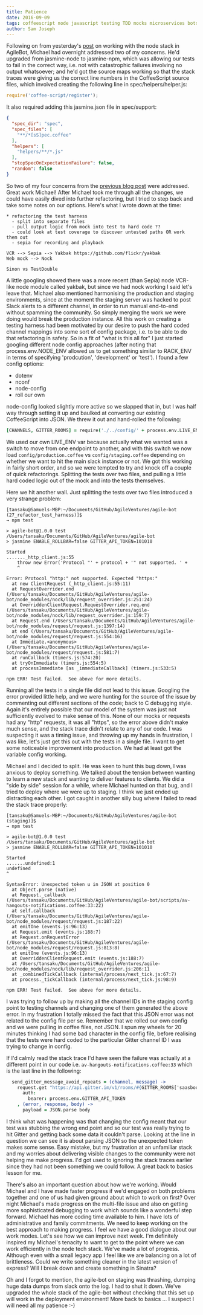 ```yaml
---
title: Patience
date: 2016-09-09
tags: coffeescript node javascript testing TDD mocks microservices bots patience jasmine
author: Sam Joseph
---
```



Following on from yesterday's [post](http://nonprofits.agileventures.org/2016/09/08/where-to-change/) on working with the node stack in AgileBot, Michael had overnight addressed two of my concerns.  He'd upgraded from jasmine-node to jasmine-npm, which was allowing our tests to fail in the correct way, i.e. not with catastrophic failures involving no output whatsoever; and he'd got the source maps working so that the stack traces were giving us the correct line numbers in the CoffeeScript source files, which involved creating the following line in spec/helpers/helper.js:

```js
require('coffee-script/register');
```

It also required adding this jasmine.json file in spec/support:

```json
{
  "spec_dir": "spec",
  "spec_files": [
    "**/*[sS]pec.coffee"
  ],
  "helpers": [
    "helpers/**/*.js"
  ],
  "stopSpecOnExpectationFailure": false,
  "random": false
}
```

So two of my four concerns from the [previous blog post](http://nonprofits.agileventures.org/2016/09/08/where-to-change/) were addressed.  Great work Michael!  After Michael took me through all the changes, we could have easily dived into further refactoring, but I tried to step back and take some notes on our options.  Here's what I wrote down at the time:

```
* refactoring the test harness
  - split into separate files
  - pull output logic from mock into test to hard code ??
  - could look at test coverage to discover untested paths OR work them out
  - sepia for recording and playback

VCR --> Sepia --> Yakbak https://github.com/flickr/yakbak
Web mock --> Nock

Sinon vs TestDouble
```

A little googling showed there was a more recent (than Sepia) node VCR-like node module called yakbak, but since we had nock working I said let's leave that.  Michael also mentioned harmonising the production and staging environments, since at the moment the staging server was hacked to post Slack alerts to a different channel, in order to run manual end-to-end without spamming the community. So simply merging the work we were doing would break the production instance.  All this work on creating a testing harness had been motivated by our desire to push the hard coded channel mappings into some sort of config package, i.e. to be able to do that refactoring in safety.  So in a fit of "what is this all for" I just started googling different node config approaches (after noting that process.env.NODE_ENV allowed us to get something similar to RACK_ENV in terms of specifying 'prodcution', 'development' or 'test').  I found a few config options:

* dotenv
* nconf
* node-config
* roll our own

node-config looked slightly more active so we slapped that in, but I was half way through setting it up and baulked at converting our existing CoffeeScript into JSON.  We threw it out and hand-rolled the following:

```coffeescript
[CHANNELS, GITTER_ROOMS] = require('./../config/' + process.env.LIVE_ENV + '.coffee')
```

We used our own LIVE_ENV var because actually what we wanted was a switch to move from one endpoint to another, and with this switch we now load `config/production.coffee` vs `config/staging.coffee` depending on whether we want to hit the main slack instance or not.  We got this working in fairly short order, and so we were tempted to try and knock off a couple of quick refactorings.  Splitting the tests over two files, and pulling a little hard coded logic out of the mock and into the tests themselves.

Here we hit another wall.   Just splitting the tests over two files introduced a very strange problem:

```
[tansaku@Samuels-MBP:~/Documents/GitHub/AgileVentures/agile-bot (27_refactor_test_harness)]$ 
→ npm test

> agile-bot@1.0.0 test /Users/tansaku/Documents/GitHub/AgileVentures/agile-bot
> jasmine ENABLE_ROLLBAR=false GITTER_API_TOKEN=101010

Started
......._http_client.js:55
    throw new Error('Protocol "' + protocol + '" not supported. ' +
    ^

Error: Protocol "http:" not supported. Expected "https:"
  at new ClientRequest (_http_client.js:55:11)
  at RequestOverrider.end (/Users/tansaku/Documents/GitHub/AgileVentures/agile-bot/node_modules/nock/lib/request_overrider.js:251:24)
  at OverriddenClientRequest.RequestOverrider.req.end (/Users/tansaku/Documents/GitHub/AgileVentures/agile-bot/node_modules/nock/lib/request_overrider.js:159:7)
  at Request.end (/Users/tansaku/Documents/GitHub/AgileVentures/agile-bot/node_modules/request/request.js:1397:14)
  at end (/Users/tansaku/Documents/GitHub/AgileVentures/agile-bot/node_modules/request/request.js:554:16)
  at Immediate.<anonymous> (/Users/tansaku/Documents/GitHub/AgileVentures/agile-bot/node_modules/request/request.js:581:7)
  at runCallback (timers.js:574:20)
  at tryOnImmediate (timers.js:554:5)
  at processImmediate [as _immediateCallback] (timers.js:533:5)

npm ERR! Test failed.  See above for more details.

```
Running all the tests in a single file did not lead to this issue.  Googling the error provided little help, and we were hunting for the source of the issue by commenting out different sections of the code; back to C debugging style.  Again it's entirely possible that our model of the system was just not sufficiently evolved to make sense of this.  None of our mocks or requests had any "http" requests, it was all "https", so the error above didn't make much sense, and the stack trace didn't relate to any of our code.  I was suspecting it was a timing issue, and throwing up my hands in frustration, I was like, let's just get this out with the tests in a single file.  I want to get some noticeable improvement into production.  We had at least got the variable config working.

Michael and I decided to split.  He was keen to hunt this bug down, I was anxious to deploy something.  We talked about the tension between wanting to learn a new stack and wanting to deliver features to clients.  We did a "side by side" session for a while, where Michael hunted on that bug, and I tried to deploy where we were up to staging.  I think we just ended up distracting each other. I got caught in another silly bug where I failed to read the stack trace properly:

```
[tansaku@Samuels-MBP:~/Documents/GitHub/AgileVentures/agile-bot (staging)]$ 
→ npm test

> agile-bot@1.0.0 test /Users/tansaku/Documents/GitHub/AgileVentures/agile-bot
> jasmine ENABLE_ROLLBAR=false GITTER_API_TOKEN=101010

Started
.......undefined:1
undefined
^

SyntaxError: Unexpected token u in JSON at position 0
  at Object.parse (native)
  at Request._callback (/Users/tansaku/Documents/GitHub/AgileVentures/agile-bot/scripts/av-hangouts-notifications.coffee:33:22)
  at self.callback (/Users/tansaku/Documents/GitHub/AgileVentures/agile-bot/node_modules/request/request.js:187:22)
  at emitOne (events.js:96:13)
  at Request.emit (events.js:188:7)
  at Request.onRequestError (/Users/tansaku/Documents/GitHub/AgileVentures/agile-bot/node_modules/request/request.js:813:8)
  at emitOne (events.js:96:13)
  at OverriddenClientRequest.emit (events.js:188:7)
  at /Users/tansaku/Documents/GitHub/AgileVentures/agile-bot/node_modules/nock/lib/request_overrider.js:206:11
  at _combinedTickCallback (internal/process/next_tick.js:67:7)
  at process._tickCallback (internal/process/next_tick.js:98:9)

npm ERR! Test failed.  See above for more details.
```

I was trying to follow up by making all the channel IDs in the staging config point to testing channels and changing one of them generated the above error.  In my frustration I totally missed the fact that this JSON error was not related to the config file per se.  Remember that we rolled our own config and we were pulling in coffee files, not JSON.  I spun my wheels for 20 minutes thinking I had some bad character in the config file, before realising that the tests were hard coded to the particular Gitter channel ID I was trying to change in config.

If I'd calmly read the stack trace I'd have seen the failure was actually at a different point in our code i.e. `av-hangouts-notifications.coffee:33` which is the last line in the following:

```coffeescript
  send_gitter_message_avoid_repeats = (channel, message) ->
    request.get "https://api.gitter.im/v1/rooms/#{GITTER_ROOMS['saasbook/AV102']}/chatMessages",
      auth:
        bearer: process.env.GITTER_API_TOKEN
    , (error, response, body) ->
      payload = JSON.parse body
```

I think what was happening was that changing the config meant that our test was stubbing the wrong end point and so our test was really trying to hit Gitter and getting back some data it couldn't parse.  Looking at the line in question we can see it is about parsing JSON so the unexpected token makes some sense.  Easy mistake, but my frustration at an unfamiliar stack and my worries about delivering visible changes to the community were not helping me make progress.  I'd got used to ignoring the stack traces earlier since they had not been something we could follow.  A great back to basics lesson for me.

There's also an important question about how we're working.  Would Michael and I have made faster progress if we'd engaged on both problems together and one of us had given ground about which to work on first?  Over night Michael's made progress on the multi-file issue and also on getting more sophisticated debugging to work which sounds like a wonderful step forward.  Michael has more coding time available to him.  I have lots of administrative and family commitments.  We need to keep working on the best approach to making progress.  I feel we have a good dialogue about our work modes.  Let's see how we can improve next week.  I'm definitely inspired my Michael's tenacity to want to get to the point where we can work efficiently in the node tech stack.  We've made a lot of progress.  Although even with a small legacy app I feel like we are balancing on a lot of brittleness.  Could we write something cleaner in the latest version of express?  Will I break down and create something in Sinatra?

Oh and I forgot to mention, the agile-bot on staging was thrashing, dumping huge data dumps from slack onto the log.  I had to shut it down.  We've upgraded the whole stack of the agile-bot without checking that this set up will work in the deployment environment!  More back to basics ... I suspect I will need all my patience :-)

